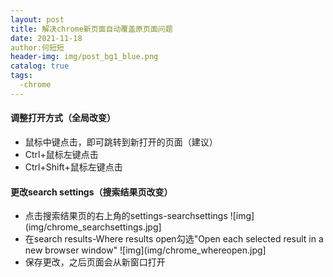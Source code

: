 ```yaml
---
layout: post
title: 解决chrome新页面自动覆盖原页面问题
date: 2021-11-18
author:何短短
header-img: img/post_bg1_blue.png
catalog: true
tags: 
  -chrome
---
```

#### 调整打开方式（全局改变）
* 鼠标中键点击，即可跳转到新打开的页面（建议）
* Ctrl+鼠标左键点击
* Ctrl+Shift+鼠标左键点击
#### 更改search settings（搜索结果页改变）
* 点击搜索结果页的右上角的settings-searchsettings
![img](img/chrome_searchsettings.jpg]
* 在search results-Where results open勾选"Open each selected result in a new browser window"
![img](img/chrome_whereopen.jpg]
* 保存更改，之后页面会从新窗口打开

